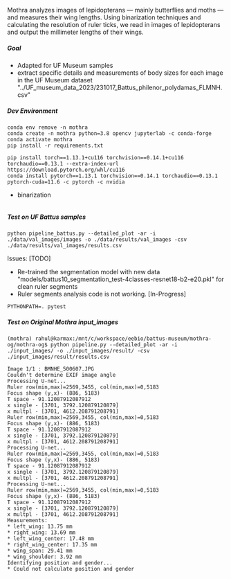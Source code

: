 
Mothra analyzes images of lepidopterans — mainly butterflies and moths — and measures their wing lengths. Using binarization techniques and calculating the resolution of ruler ticks, we read in images of lepidopterans and output the millimeter lengths of their wings.

##### Goal
- Adapted for UF Museum samples
- extract specific details and measurements of body sizes for each image in the UF Museum dataset "../UF_museum_data_2023/231017_Battus_philenor_polydamas_FLMNH.csv"



##### Dev Environment

```
conda env remove -n mothra
conda create -n mothra python=3.8 opencv jupyterlab -c conda-forge
conda activate mothra
pip install -r requirements.txt

```
```
pip install torch==1.13.1+cu116 torchvision==0.14.1+cu116 torchaudio==0.13.1 --extra-index-url https://download.pytorch.org/whl/cu116
conda install pytorch==1.13.1 torchvision==0.14.1 torchaudio==0.13.1 pytorch-cuda=11.6 -c pytorch -c nvidia
```
- binarization
```

```

##### Test on UF Battus samples

```
python pipeline_battus.py --detailed_plot -ar -i ./data/val_images/images -o ./data/results/val_images -csv ./data/results/val_images/results.csv
```
Issues: [TODO]
- Re-trained the segmentation model with new data "models/battus10_segmentation_test-4classes-resnet18-b2-e20.pkl" for clean ruler segments
- Ruler segments analysis code is not working. [In-Progress] 

```
PYTHONPATH=. pytest

```


##### Test on Original Mothra input_images

```
(mothra) rahul@karmax:/mnt/c/workspace/eebio/battus-museum/mothra-og/mothra-og$ python pipeline.py --detailed_plot -ar -i ./input_images/ -o ./input_images/result/ -csv  ./input_images/result/results.csv

Image 1/1 : BMNHE_500607.JPG
Couldn't determine EXIF image angle
Processing U-net...
Ruler row(min,max)=2569,3455, col(min,max)=0,5183
Focus shape (y,x)- (886, 5183)
T space - 91.12087912087912
x single - [3701, 3792.120879120879]
x multpl - [3701, 4612.208791208791]
Ruler row(min,max)=2569,3455, col(min,max)=0,5183
Focus shape (y,x)- (886, 5183)
T space - 91.12087912087912
x single - [3701, 3792.120879120879]
x multpl - [3701, 4612.208791208791]
Processing U-net...
Ruler row(min,max)=2569,3455, col(min,max)=0,5183
Focus shape (y,x)- (886, 5183)
T space - 91.12087912087912
x single - [3701, 3792.120879120879]
x multpl - [3701, 4612.208791208791]
Processing U-net...
Ruler row(min,max)=2569,3455, col(min,max)=0,5183
Focus shape (y,x)- (886, 5183)
T space - 91.12087912087912
x single - [3701, 3792.120879120879]
x multpl - [3701, 4612.208791208791]
Measurements:
* left_wing: 13.75 mm
* right_wing: 13.69 mm
* left_wing_center: 17.48 mm
* right_wing_center: 17.35 mm
* wing_span: 29.41 mm
* wing_shoulder: 3.92 mm
Identifying position and gender...
* Could not calculate position and gender
```